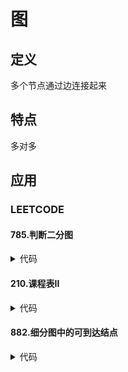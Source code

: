 # 图 #

## 定义 ##
多个节点通过边连接起来

## 特点 ##
多对多

## 应用 ##
### LEETCODE ###
#### 785.判断二分图 ####
<details>
<summary>代码</summary>
<pre>
<code>
</code>
</pre>
</details>

#### 210.课程表II ####
<details>
<summary>代码</summary>
<pre>
<code>
</code>
</pre>
</details>

#### 882.细分图中的可到达结点 ####
<details>
<summary>代码</summary>
<pre>
<code>
</code>
</pre>
</details>
